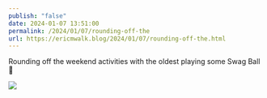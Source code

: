 ```yaml
---
publish: "false"
date: 2024-01-07 13:51:00
permalink: /2024/01/07/rounding-off-the
url: https://ericmwalk.blog/2024/01/07/rounding-off-the.html
---
```


Rounding off the weekend activities with the oldest playing some Swag Ball 🏀

![](https://ericmwalk.blog/uploads/2024/img-7438.jpeg)